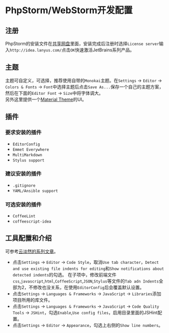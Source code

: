 # PhpStorm/WebStorm开发配置
## 注册
PhpStorm的安装文件在[共享网盘](//192.168.10.250/share/devtools)里面，安装完成后注册时选择`License server`输入`http://idea.lanyus.com/`点击`OK`快速激活JetBrains系列产品。
## 主题
主题可自定义，可选择，推荐使用自带的`Monokai`主题。在`Settings` -> `Editor` -> `Colors & Fonts` -> `Font`中选择主题后点击`Save As...`保存一个自己的主题方案，然后在下面的`Editor Font` -> `Size`中将字体调大。  
另外这里提供一个[Material Theme](https://github.com/ChrisRM/material-theme-jetbrains)的UI。
## 插件
### 要求安装的插件
- `EditorConfig`
- `Emmet Everywhere`
- `MultiMarkdown`
- `Stylus support`
### 建议安装的插件
- `.gitignore`
- `YAML/Ansible support`
### 可选安装的插件
- `CoffeeLint`
- `coffeescript-idea`
## 工具配置和介绍
可参考[云淡然的系列文章](http://frontenddev.org/article/webstorm-portal-1-subject-and-match-colors.html)。
- 点击`Settings` -> `Editor` -> `Code Style`，取消`Use tab character`，`Detect and use existing file indents for editing`和`Show notifications about detected indents`的勾选。
在子项中，修改前端文件`css`,`javascript`,`html`,`CoffeeScript`,`JSON`,`Stylus`等文件的`Tab adn Indents`全部为2，不修改也没关系，在使用`EditorConfig`后会覆盖默认设置。
- 点击`Settings` -> `Languages & Frameworks` -> `JavaScript` -> `Libraries`添加项目所用的库文件。
- 点击`Settings` -> `Languages & Frameworks` -> `JavaScript` -> `Code Quality Tools` -> `JSHint`，勾选`Enable`,`Use config files`，启用目录里面的JSHint配置。
- 点击`Settings` -> `Editor` -> `Appearance`，勾选上右侧的`Show line numbers`。

